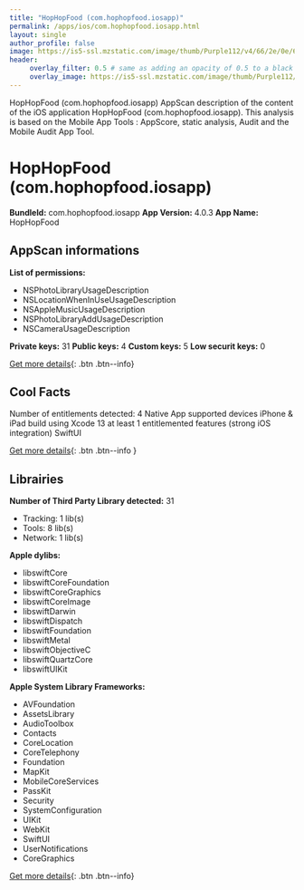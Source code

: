```yaml
---
title: "HopHopFood (com.hophopfood.iosapp)"
permalink: /apps/ios/com.hophopfood.iosapp.html
layout: single
author_profile: false
image: https://is5-ssl.mzstatic.com/image/thumb/Purple112/v4/66/2e/0e/662e0ed0-7db7-97d4-8a9b-6bcce50cd674/AppIcon-0-0-1x_U007emarketing-0-0-0-7-0-0-sRGB-0-0-0-GLES2_U002c0-512MB-85-220-0-0.png/512x512bb.jpg
header: 
     overlay_filter: 0.5 # same as adding an opacity of 0.5 to a black background
     overlay_image: https://is5-ssl.mzstatic.com/image/thumb/Purple112/v4/66/2e/0e/662e0ed0-7db7-97d4-8a9b-6bcce50cd674/AppIcon-0-0-1x_U007emarketing-0-0-0-7-0-0-sRGB-0-0-0-GLES2_U002c0-512MB-85-220-0-0.png/512x512bb.jpg
---
```

HopHopFood (com.hophopfood.iosapp) AppScan description of the content of the iOS application HopHopFood (com.hophopfood.iosapp). This analysis is based on the Mobile App Tools : AppScore, static analysis, Audit and the Mobile Audit App Tool.

# HopHopFood (com.hophopfood.iosapp)

**BundleId:** com.hophopfood.iosapp
**App Version:** 4.0.3
**App Name:** HopHopFood


## AppScan informations 

**List of permissions:** 
- NSPhotoLibraryUsageDescription
- NSLocationWhenInUseUsageDescription
- NSAppleMusicUsageDescription
- NSPhotoLibraryAddUsageDescription
- NSCameraUsageDescription
  
  
**Private keys:** 31
**Public keys:** 4
**Custom keys:** 5
**Low securit keys:** 0
  
[Get more details](/pricing.html){: .btn .btn--info}

## Cool Facts

Number of entitlements detected: 4
Native App
supported devices iPhone & iPad
build using Xcode 13
at least 1 entitlemented features (strong iOS integration)
SwiftUI
  
[Get more details](/pricing.html){: .btn .btn--info }

## Librairies 
**Number of Third Party Library detected:** 31
- Tracking: 1 lib(s)
- Tools: 8 lib(s)
- Network: 1 lib(s)


**Apple dylibs:**
- libswiftCore
- libswiftCoreFoundation
- libswiftCoreGraphics
- libswiftCoreImage
- libswiftDarwin
- libswiftDispatch
- libswiftFoundation
- libswiftMetal
- libswiftObjectiveC
- libswiftQuartzCore
- libswiftUIKit


**Apple System Library Frameworks:**
- AVFoundation
- AssetsLibrary
- AudioToolbox
- Contacts
- CoreLocation
- CoreTelephony
- Foundation
- MapKit
- MobileCoreServices
- PassKit
- Security
- SystemConfiguration
- UIKit
- WebKit
- SwiftUI
- UserNotifications
- CoreGraphics


  
[Get more details](/pricing.html){: .btn .btn--info}

